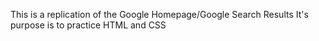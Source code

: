 This is a replication of the Google Homepage/Google Search Results
It's purpose is to practice HTML and CSS